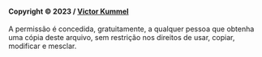 #### Copyright © 2023 / [Victor Kummel](https://github.com/victorkummell1)

A permissão é concedida, gratuitamente, a qualquer pessoa que obtenha uma cópia deste arquivo, sem restrição nos direitos de usar, copiar, modificar e mesclar.